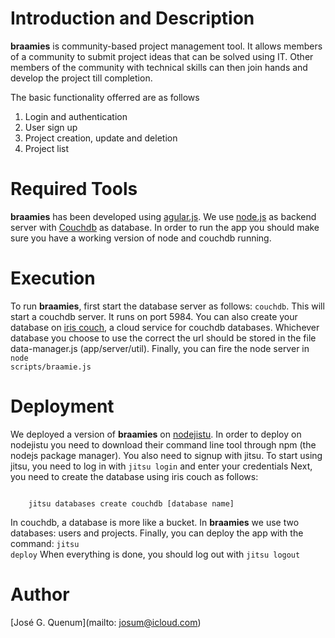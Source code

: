 # Introduction and Description

__braamies__ is community-based project management tool. It allows members of a community to submit project ideas that can be solved using IT. Other members of the community with technical skills can then join hands and develop the project till completion.

The basic functionality offerred are as follows

1. Login and authentication
2. User sign up
3. Project creation, update and deletion
4. Project list


# Required Tools

__braamies__ has been developed using [agular.js](http://angularjs.org). We use [node.js](http://nodejs.org) as backend server with [Couchdb](http://http://couchdb.apache.org) as database. In order to run the app you should make sure you have a working version of node and couchdb running.

# Execution

To run __braamies__, first start the database server as follows: <code>couchdb</code>. This will start a couchdb server. It runs on port 5984. You can also create your database on [iris couch](http://www.iriscouch.com), a cloud service for couchdb databases. Whichever database you choose to use the correct the url should be stored in the file data-manager.js (app/server/util). Finally, you can fire the node server in <code>node scripts/braamie.js</code>

# Deployment

We deployed a version of __braamies__ on [nodejistu](https://www.nodejitsu.com). In order to deploy on nodejistu you need to download their command line tool through npm (the nodejs package manager). You also need to signup with jitsu. 
To start using jitsu, you need to log in with <code>jitsu login</code> and enter your credentials
Next,  you need to create the database using iris couch as follows:
<pre><code>
	jitsu databases create couchdb [database name]
</code></pre>
In couchdb, a database is more like a bucket. In __braamies__ we use two databases: users and projects. Finally, you can deploy the app with the command: <code>jitsu deploy</code>
When everything is done, you should log out with <code>jitsu logout</code>

# Author

[José G. Quenum](mailto: josum@icloud.com)